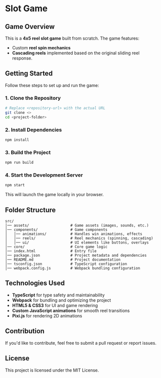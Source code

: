 # Slot Game

## Game Overview
This is a **4x5 reel slot game** built from scratch. The game features:
- Custom **reel spin mechanics** 
- **Cascading reels** implemented based on the original sliding reel response.

## Getting Started
Follow these steps to set up and run the game:

### 1. Clone the Repository
```sh
# Replace <repository-url> with the actual URL
git clone <>
cd <project-folder>
```

### 2. Install Dependencies
```sh
npm install
```

### 3. Build the Project
```sh
npm run build
```

### 4. Start the Development Server
```sh
npm start
```
This will launch the game locally in your browser.

## Folder Structure
```
src/
│── assets/                   # Game assets (images, sounds, etc.)
│── components/               # Game components
│   │── animations/           # Handles win animations, effects
│   │── reels/                # Reel mechanics (spinning, cascading)
│   │── ui/                   # UI elements like buttons, overlays
│── core/                     # Core game logic
│── index.html                # Entry file
│── package.json              # Project metadata and dependencies
│── README.md                 # Project documentation
│── tsconfig.json             # TypeScript configuration
│── webpack.config.js         # Webpack bundling configuration
```

## Technologies Used
- **TypeScript** for type safety and maintainability
- **Webpack** for bundling and optimizing the project
- **HTML5 & CSS3** for UI and game rendering
- **Custom JavaScript animations** for smooth reel transitions
- **Pixi.js** for rendering 2D animations

## Contribution
If you'd like to contribute, feel free to submit a pull request or report issues.

## License
This project is licensed under the MIT License.


